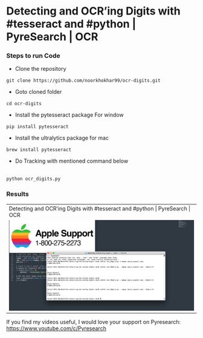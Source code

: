 # Detecting and OCR’ing Digits with #tesseract and #python | PyreSearch | OCR 





### Steps to run Code

- Clone the repository
```
git clone https://github.com/noorkhokhar99/ocr-digits.git
```

- Goto cloned folder
```
cd ocr-digits
```

- Install the pytesseract package For window
```
pip install pytesseract
```

- Install the ultralytics package for mac
```
brew install pytesseract
```

- Do Tracking with mentioned command below
```

python ocr_digits.py
```



### Results
<table>
  <tr>
    <td> Detecting and OCR’ing Digits with #tesseract and #python | PyreSearch | OCR 
</td>
  </tr>
  <tr>
    <td><img src="https://github.com/noorkhokhar99/ocr-digits/blob/main/Screen%20Shot%202023-01-29%20at%205.27.54%20pm.png"></td>
  </tr>
 </table>



If you find my videos useful,  I would love your support on Pyresearch: https://www.youtube.com/c/Pyresearch
